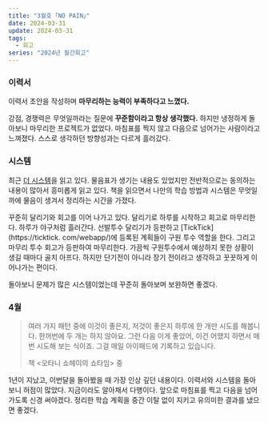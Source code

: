 ```yaml
---
title: "3월호 ｢NO PAIN｣"
date: 2024-03-31
update: 2024-03-31
tags:
  - 회고
series: "2024년 월간회고"
---
```


### 이력서

이력서 초안을 작성하며 **마무리하는 능력이 부족하다고 느꼈다.**

강점, 경쟁력은 무엇일까라는 질문에 **꾸준함이라고 항상 생각했다.** 하지만 냉정하게 돌아보니 마무리한 프로젝트가 없었다. 마침표를 찍지 않고 다음으로 넘어가는 사람이라고 느껴졌다.
스스로 생각하던 방향성과는 다르게 흘러갔다.

### 시스템

최근 [더 시스템](https://product.kyobobook.co.kr/detail/S000211656046)을 읽고 있다. 물음표가 생기는 내용도 있었지만 전반적으로는 동의하는 내용이 많아서 흥미롭게
읽고 있다. 책을 읽으면서 나만의 학습 방법과 시스템은 무엇일까에 물음이 생겨서 정리하는 시간을 가졌다.

꾸준히 달리기와 회고를 이어 나가고 있다. 달리기로 하루를 시작하고 회고로 마무리한다. 하루가 야구처럼 흘러간다. 선발투수 달리기가 등판하고 [TickTick](https://ticktick.
com/webapp/)에 등록된 계획들이 구원 투수 역할을 한다. 그리고 마무리 투수 회고가 등판하여 마무리한다. 가끔씩 구원투수에서 예상하지 못한 상황이 생길 때마다 골치 아프다.
하지만 단기전이 아니라 장기 전이라고 생각하고 꿋꿋하게 이어나가는 편이다.

돌아보니 문제가 많은 시스템이었는데 꾸준히 돌아보며 보완하면 좋겠다.

### 4월

> 여러 가지 패턴 중에 이것이 좋은지, 저것이 좋은지 하루에 한 개만 시도를 해봅니다. 한꺼번에 두 개는 하지 않아요. 그런 다음 이게 좋았어, 이건 어땠지 하면서 매번 시도해
> 보는 식이죠. 그걸 매일 아이패드에 기록하고 있습니다.
>
> 책 <오타니 쇼헤이의 쇼타임> 중

1년이 지났고, 이번달을 돌아봤을 때 가장 인상 깊던 내용이다. 이력서와 시스템을 돌아보니 허점이 많았다. 지금이라도 알아채서 다행이다. 앞으로 마침표를 찍고 다음을 넘어가도록 신경 써야겠다.
정리한 학습 계획을 중간 이탈 없이 지키고 유의미한 결과를 냈으면 좋겠다.
